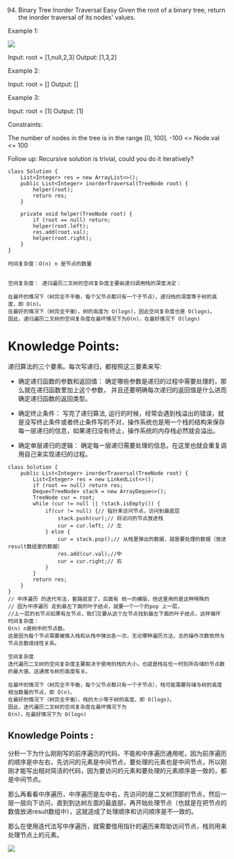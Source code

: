 94. Binary Tree Inorder Traversal
Easy
Given the root of a binary tree, return the inorder traversal of its nodes' values.

 

Example 1:

![](https://assets.leetcode.com/uploads/2020/09/15/inorder_1.jpg)

Input: root = [1,null,2,3]
Output: [1,3,2]

Example 2:

Input: root = []
Output: []

Example 3:

Input: root = [1]
Output: [1]
 

Constraints:

The number of nodes in the tree is in the range [0, 100].
-100 <= Node.val <= 100
 

Follow up: Recursive solution is trivial, could you do it iteratively?

```
class Solution {
    List<Integer> res = new ArrayList<>();
    public List<Integer> inorderTraversal(TreeNode root) {
        helper(root);
        return res;
    }

    private void helper(TreeNode root) {
        if (root == null) return;
        helper(root.left);
        res.add(root.val);
        helper(root.right);
    }
}

时间复杂度：O(n) n 是节点的数量


空间复杂度： 递归遍历二叉树的空间复杂度主要由递归调用栈的深度决定：

在最坏的情况下（树完全不平衡，每个父节点都只有一个子节点），递归栈的深度等于树的高度，即 O(n)。
在最好的情况下（树完全平衡），树的高度为 O(logn)，因此空间复杂度也是 O(logn)。
因此，递归遍历二叉树的空间复杂度在最坏情况下为O(n)，在最好情况下 O(logn)
```

# Knowledge Points:
递归算法的三个要素。每次写递归，都按照这三要素来写:

* 确定递归函数的参数和返回值： 确定哪些参数是递归的过程中需要处理的，那么就在递归函数里加上这个参数， 并且还要明确每次递归的返回值是什么进而确定递归函数的返回类型。

* 确定终止条件： 写完了递归算法, 运行的时候，经常会遇到栈溢出的错误，就是没写终止条件或者终止条件写的不对，操作系统也是用一个栈的结构来保存每一层递归的信息，如果递归没有终止，操作系统的内存栈必然就会溢出。

* 确定单层递归的逻辑： 确定每一层递归需要处理的信息。在这里也就会重复调用自己来实现递归的过程。




```
class Solution {
    public List<Integer> inorderTraversal(TreeNode root) {
        List<Integer> res = new LinkedList<>();
        if (root == null) return res;
        Deque<TreeNode> stack = new ArrayDeque<>();
        TreeNode cur = root;
        while (cur != null || !stack.isEmpty()) {
            if(cur != null) {// 指针来访问节点，访问到最底层
                stack.push(cur);// 将访问的节点放进栈
                cur = cur.left; // 左
            } else {
                cur = stack.pop();// 从栈里弹出的数据，就是要处理的数据（放进result数组里的数据）
                res.add(cur.val);//中
                cur = cur.right;// 右
            }
        }
        return res;
    }
}
// 中序遍历 的迭代写法，套路就变了，后面有 统一的模版，但这里用的是这种特殊的
// 因为中序遍历 走到最左下面的叶子结点，就要一个一个的pop 上一层，
//上一层的右节点如果有左节点，我们又要从这个左节点找到最左下面的叶子结点，这样循环
时间复杂度：
O(n) n是树中的节点数。
这是因为每个节点需要被推入栈和从栈中弹出各一次，无论哪种遍历方法，总的操作次数依然与节点总数成线性关系。

空间复杂度
迭代遍历二叉树的空间复杂度主要取决于使用的栈的大小，也就是栈在任一时刻所存储的节点数的最大值，这通常与树的高度有关。

在最坏的情况下（树完全不平衡，每个父节点都只有一个子节点），栈可能需要存储与树的高度相当数量的节点，即 O(n)。
在最好的情况下（树完全平衡），栈的大小等于树的高度，即 O(logn)。
因此，迭代遍历二叉树的空间复杂度在最坏情况下为
O(n)，在最好情况下为 O(logn)

```

## Knowledge Points :
分析一下为什么刚刚写的前序遍历的代码，不能和中序遍历通用呢，因为前序遍历的顺序是中左右，先访问的元素是中间节点，要处理的元素也是中间节点，所以刚刚才能写出相对简洁的代码，因为要访问的元素和要处理的元素顺序是一致的，都是中间节点。

那么再看看中序遍历，中序遍历是左中右，先访问的是二叉树顶部的节点，然后一层一层向下访问，直到到达树左面的最底部，再开始处理节点（也就是在把节点的数值放进result数组中），这就造成了处理顺序和访问顺序是不一致的。

那么在使用迭代法写中序遍历，就需要借用指针的遍历来帮助访问节点，栈则用来处理节点上的元素。

![](https://camo.githubusercontent.com/43db2df81a6d9b056dffff3a74ad94022d84329702c736e0a3567a7505102dab/68747470733a2f2f636f64652d7468696e6b696e672e63646e2e626365626f732e636f6d2f676966732f2545342542412538432545352538462538392545362541302539312545342542382541442545352542412538462545392538312538442545352538452538362545462542432538382545382542462541442545342542422541332545362542332539352545462542432538392e676966)